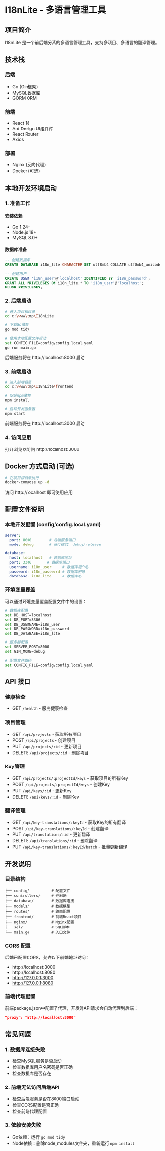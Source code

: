 # I18nLite - 多语言管理工具

## 项目简介

I18nLite 是一个前后端分离的多语言管理工具，支持多项目、多语言的翻译管理。

## 技术栈

### 后端
- Go (Gin框架)
- MySQL数据库
- GORM ORM

### 前端
- React 18
- Ant Design UI组件库
- React Router
- Axios

### 部署
- Nginx (反向代理)
- Docker (可选)
## 本地开发环境启动

### 1. 准备工作

#### 安装依赖
- Go 1.24+
- Node.js 18+
- MySQL 8.0+

#### 数据库准备
```sql
-- 创建数据库
CREATE DATABASE i18n_lite CHARACTER SET utf8mb4 COLLATE utf8mb4_unicode_ci;

-- 创建用户
CREATE USER 'i18n_user'@'localhost' IDENTIFIED BY 'i18n_password';
GRANT ALL PRIVILEGES ON i18n_lite.* TO 'i18n_user'@'localhost';
FLUSH PRIVILEGES;
```

### 2. 后端启动

```bash
# 进入项目根目录
cd c:\www\tmp\I18nLite

# 下载Go依赖
go mod tidy

# 使用本地配置文件启动
set CONFIG_FILE=config/config.local.yaml
go run main.go
```

后端服务将在 http://localhost:8000 启动

### 3. 前端启动

```bash
# 进入前端目录
cd c:\www\tmp\I18nLite\frontend

# 安装npm依赖
npm install

# 启动开发服务器
npm start
```

前端服务将在 http://localhost:3000 启动

### 4. 访问应用

打开浏览器访问 http://localhost:3000

## Docker 方式启动 (可选)

```bash
# 在项目根目录执行
docker-compose up -d
```

访问 http://localhost 即可使用应用

## 配置文件说明

### 本地开发配置 (config/config.local.yaml)
```yaml
server:
  port: 8000        # 后端服务端口
  mode: debug       # 运行模式: debug/release

database:
  host: localhost   # 数据库地址
  port: 3306       # 数据库端口
  username: i18n_user     # 数据库用户名
  password: i18n_password # 数据库密码
  database: i18n_lite     # 数据库名
```

### 环境变量覆盖
可以通过环境变量覆盖配置文件中的设置：

```bash
# 数据库配置
set DB_HOST=localhost
set DB_PORT=3306
set DB_USERNAME=i18n_user
set DB_PASSWORD=i18n_password
set DB_DATABASE=i18n_lite

# 服务器配置
set SERVER_PORT=8000
set GIN_MODE=debug

# 配置文件路径
set CONFIG_FILE=config/config.local.yaml
```

## API 接口

### 健康检查
- GET `/health` - 服务健康检查

### 项目管理
- GET `/api/projects` - 获取所有项目
- POST `/api/projects` - 创建项目
- PUT `/api/projects/:id` - 更新项目
- DELETE `/api/projects/:id` - 删除项目

### Key管理
- GET `/api/projects/:projectId/keys` - 获取项目的所有Key
- POST `/api/projects/:projectId/keys` - 创建Key
- PUT `/api/keys/:id` - 更新Key
- DELETE `/api/keys/:id` - 删除Key

### 翻译管理
- GET `/api/key-translations/:keyId` - 获取Key的所有翻译
- POST `/api/key-translations/:keyId` - 创建翻译
- PUT `/api/translations/:id` - 更新翻译
- DELETE `/api/translations/:id` - 删除翻译
- PUT `/api/key-translations/:keyId/batch` - 批量更新翻译

## 开发说明

### 目录结构
```
├── config/          # 配置文件
├── controllers/     # 控制器
├── database/        # 数据库连接
├── models/          # 数据模型
├── routes/          # 路由配置
├── frontend/        # 前端React项目
├── nginx/           # Nginx配置
├── sql/             # SQL脚本
└── main.go          # 入口文件
```

### CORS 配置
后端已配置CORS，允许以下前端地址访问：
- http://localhost:3000
- http://localhost:8080
- http://127.0.0.1:3000
- http://127.0.0.1:8080

### 前端代理配置
前端package.json中配置了代理，开发时API请求会自动代理到后端：
```json
"proxy": "http://localhost:8000"
```

## 常见问题

### 1. 数据库连接失败
- 检查MySQL服务是否启动
- 检查数据库用户名密码是否正确
- 检查数据库是否存在

### 2. 前端无法访问后端API
- 检查后端服务是否在8000端口启动
- 检查CORS配置是否正确
- 检查前端代理配置

### 3. 依赖安装失败
- Go依赖：运行 `go mod tidy`
- Node依赖：删除node_modules文件夹，重新运行 `npm install`
